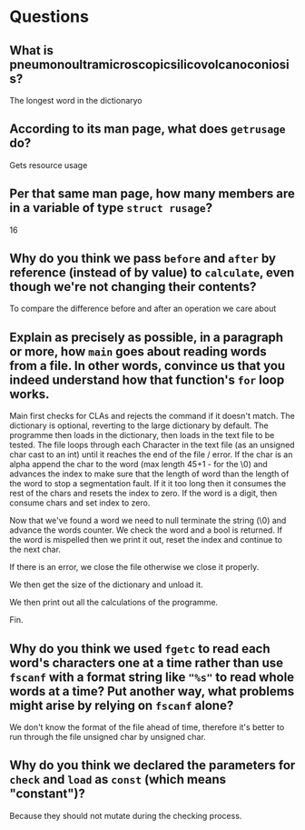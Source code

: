 # Questions

## What is pneumonoultramicroscopicsilicovolcanoconiosis?

The longest word in the dictionaryo

## According to its man page, what does `getrusage` do?

Gets resource usage

## Per that same man page, how many members are in a variable of type `struct rusage`?

16

## Why do you think we pass `before` and `after` by reference (instead of by value) to `calculate`, even though we're not changing their contents?

To compare the difference before and after an operation we care about

## Explain as precisely as possible, in a paragraph or more, how `main` goes about reading words from a file. In other words, convince us that you indeed understand how that function's `for` loop works.

Main first checks for CLAs and rejects the command if it doesn't match. The dictionary is optional, reverting to the large dictionary by default. The programme then loads in the dictionary, then loads in the text file to be tested.
The file loops through each Character in the text file (as an unsigned char cast to an int) until it reaches the end of the file / error.
If the char is an alpha append the char to the word (max length 45+1 - for the \0) and advances the index to make sure that the length of word than the length of the word to stop a segmentation fault. If it it too long then
it consumes the rest of the chars and resets the index to zero.
If the word is a digit, then consume chars and set index to zero.

Now that we've found a word we need to null terminate the string (\0) and advance the words counter.
We check the word and a bool is returned.
If the word is mispelled then we print it out, reset the index and continue to the next char.

If there is an error, we close the file otherwise we close it properly.

We then get the size of the dictionary and unload it.

We then print out all the calculations of the programme.

Fin.


## Why do you think we used `fgetc` to read each word's characters one at a time rather than use `fscanf` with a format string like `"%s"` to read whole words at a time? Put another way, what problems might arise by relying on `fscanf` alone?

We don't know the format of the file ahead of time, therefore it's better to run through the file unsigned char by unsigned char.

## Why do you think we declared the parameters for `check` and `load` as `const` (which means "constant")?

Because they should not mutate during the checking process.
